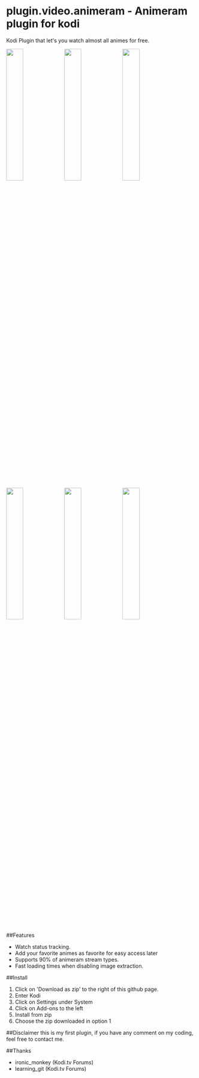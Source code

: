 # plugin.video.animeram - Animeram plugin for kodi

Kodi Plugin that let's you watch almost all animes for free.


<img src="https://cloud.githubusercontent.com/assets/1080411/11160760/3dac6ff4-8a77-11e5-831b-42e8e9b49a08.png" width="30%"></img> <img src="https://cloud.githubusercontent.com/assets/1080411/11160778/6f3965d6-8a77-11e5-812d-6364ca311c87.png" width="30%"></img> <img src="https://cloud.githubusercontent.com/assets/1080411/11160780/77ebc692-8a77-11e5-8ff1-fdae383bf454.png" width="30%"></img> <img src="https://cloud.githubusercontent.com/assets/1080411/11160779/74bef5c0-8a77-11e5-9000-6499040476ec.png" width="30%"></img> <img src="https://cloud.githubusercontent.com/assets/1080411/11160774/6278ddf4-8a77-11e5-8560-9429daedaf27.png" width="30%"></img> <img src="https://cloud.githubusercontent.com/assets/1080411/11160775/68913aba-8a77-11e5-9100-4ee779487167.png" width="30%"></img> 

##Features
* Watch status tracking.
* Add your favorite animes as favorite for easy access later
* Supports 90% of animeram stream types.
* Fast loading times when disabling image extraction.

##Install
1. Click on 'Download as zip' to the right of this github page.
2. Enter Kodi
3. Click on Settings under System
4. Click on Add-ons to the left
5. Install from zip
6. Choose the zip downloaded in option 1

##Disclaimer
this is my first plugin, if you have any comment on my coding,
feel free to contact me.

##Thanks
* ironic_monkey (Kodi.tv Forums)
* learning_git (Kodi.tv Forums)
